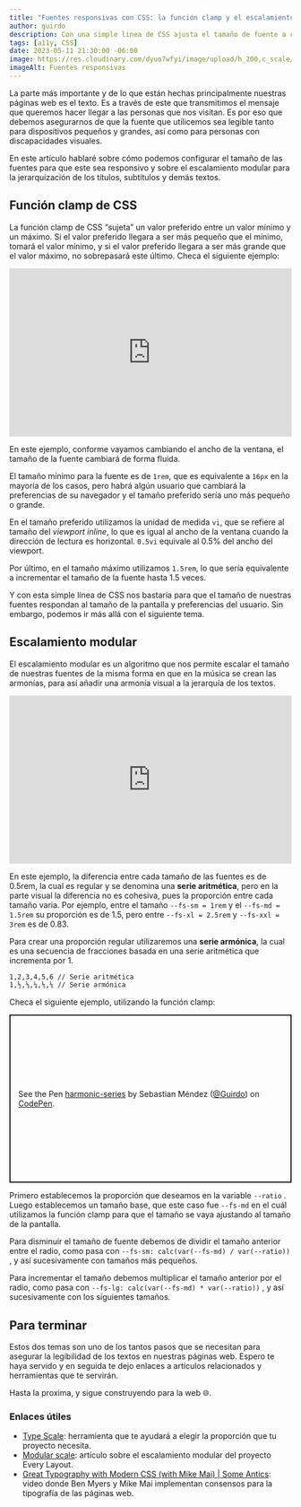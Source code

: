```yaml
---
title: "Fuentes responsivas con CSS: la función clamp y el escalamiento modular"
author: guirdo
description: Con una simple linea de CSS ajusta el tamaño de fuente a cualquier dispositivo
tags: [a11y, CSS]
date: 2023-05-11 21:30:00 -06:00
image: https://res.cloudinary.com/dyuo7wfyi/image/upload/h_200,c_scale/v1683859555/website/articles/clamp_vr10xj.webp
imageAlt: Fuentes responsivas
---
```


La parte más importante y de lo que están hechas principalmente nuestras páginas web es el texto. Es a través de este que transmitimos el mensaje que queremos hacer llegar a las personas que nos visitan. Es por eso que debemos asegurarnos de que la fuente que utilicemos sea legible tanto para dispositivos pequeños y grandes, así como para personas con discapacidades visuales.

En este artículo hablaré sobre cómo podemos configurar el tamaño de las fuentes para que este sea responsivo y sobre el escalamiento modular para la jerarquización de los títulos, subtítulos y demás textos.

## Función clamp de CSS

La función clamp de CSS “sujeta” un valor preferido entre un valor mínimo y un máximo. Si el valor preferido llegara a ser más pequeño que el mínimo, tomará el valor mínimo, y si el valor preferido llegara a ser más grande que el valor máximo, no sobrepasará este último. Checa el siguiente ejemplo:

<iframe height="300" style="width: 100%;" scrolling="no" title="clamp-example-01" src="https://codepen.io/Guirdo/embed/mdzXXvo?default-tab=js%2Cresult&editable=true&theme-id=dark" frameborder="no" loading="lazy" allowtransparency="true" allowfullscreen="true">
  See the Pen <a href="https://codepen.io/Guirdo/pen/mdzXXvo">
  clamp-example-01</a> by Sebastian Méndez (<a href="https://codepen.io/Guirdo">@Guirdo</a>)
  on <a href="https://codepen.io">CodePen</a>.
</iframe>

En este ejemplo, conforme vayamos cambiando el ancho de la ventana, el tamaño de la fuente cambiará de forma fluida. 

El tamaño mínimo para la fuente es de `1rem`, que es equivalente a `16px` en la mayoría de los casos, pero habrá algún usuario que cambiará la preferencias de su navegador y el tamaño preferido sería uno más pequeño o grande.

En el tamaño preferido utilizamos la unidad de medida `vi`, que se refiere al tamaño del *viewport inline*, lo que es igual al ancho de la ventana cuando la dirección de lectura es horizontal. `0.5vi` equivale al 0.5% del ancho del viewport.

Por último, en el tamaño máximo utilizamos `1.5rem`, lo que sería equivalente a incrementar el tamaño de la fuente hasta 1.5 veces.

Y con esta simple línea de CSS nos bastaría para que el tamaño de nuestras fuentes respondan al tamaño de la pantalla y preferencias del usuario. Sin embargo, podemos ir más allá con el siguiente tema.

## Escalamiento modular

El escalamiento modular es un algoritmo que nos permite escalar el tamaño de nuestras fuentes de la misma forma en que en la música se crean las armonías, para así añadir una armonía visual a la jerarquía de los textos.

<iframe height="300" style="width: 100%;" scrolling="no" title="arithmetic-serie" src="https://codepen.io/Guirdo/embed/poxVbPE?default-tab=js%2Cresult&editable=true&theme-id=dark" frameborder="no" loading="lazy" allowtransparency="true" allowfullscreen="true">
  See the Pen <a href="https://codepen.io/Guirdo/pen/poxVbPE">
  arithmetic-serie</a> by Sebastian Méndez (<a href="https://codepen.io/Guirdo">@Guirdo</a>)
  on <a href="https://codepen.io">CodePen</a>.
</iframe>

En este ejemplo, la diferencia entre cada tamaño de las fuentes es de 0.5rem, la cual es regular y se denomina una **serie aritmética**, pero en la parte visual la diferencia no es cohesiva, pues la proporción entre cada tamaño varia. Por ejemplo, entre el tamaño `--fs-sm = 1rem` y el `--fs-md = 1.5rem` su proporción es de 1.5, pero entre `--fs-xl = 2.5rem` y `--fs-xxl = 3rem` es de 0.83.

Para crear una proporción regular utilizaremos una **serie armónica**, la cual es una secuencia de fracciones basada en una serie aritmética que incrementa por 1.

```html
1,2,3,4,5,6 // Serie aritmética
1,½,⅓,¼,⅕,⅙ // Serie armónica
```

Checa el siguiente ejemplo, utilizando la función clamp:

<p class="codepen" data-height="300" data-theme-id="dark" data-default-tab="js,result" data-slug-hash="RweyRmb" data-editable="true" data-user="Guirdo" style="height: 300px; box-sizing: border-box; display: flex; align-items: center; justify-content: center; border: 2px solid; margin: 1em 0; padding: 1em;">
  <span>See the Pen <a href="https://codepen.io/Guirdo/pen/RweyRmb">
  harmonic-series</a> by Sebastian Méndez (<a href="https://codepen.io/Guirdo">@Guirdo</a>)
  on <a href="https://codepen.io">CodePen</a>.</span>
</p>
<script async src="https://cpwebassets.codepen.io/assets/embed/ei.js"></script>

Primero establecemos la proporción que deseamos en la variable `--ratio` . Luego establecemos un tamaño base, que este caso fue `--fs-md` en el cuál utilizamos la función clamp para que el tamaño se vaya ajustando al tamaño de la pantalla. 

Para disminuir el tamaño de fuente debemos de dividir el tamaño anterior entre el radio, como pasa con `--fs-sm: calc(var(--fs-md) / var(--ratio))` , y así sucesivamente con tamaños más pequeños.

Para incrementar el tamaño debemos multiplicar el tamaño anterior por el radio, como pasa con `--fs-lg: calc(var(--fs-md) * var(--ratio))` , y así sucesivamente con los siguientes tamaños.

## Para terminar

Estos dos temas son uno de los tantos pasos que se necesitan para asegurar la legibilidad de los textos en nuestras páginas web. Espero te haya servido y en seguida te dejo enlaces a artículos relacionados y herramientas que te servirán.

Hasta la proxima, y sigue construyendo para la web 🌐.

### Enlaces útiles

- [Type Scale](https://typescale.com/): herramienta que te ayudará a elegir la proporción que tu proyecto necesita.
- [Modular scale](https://every-layout.dev/rudiments/modular-scale/): artículo sobre el escalamiento modular del proyecto Every Layout.
- [Great Typography with Modern CSS (with Mike Mai) | Some Antics](https://youtu.be/kHgwY5mTHVU): video donde Ben Myers y Mike Mai implementan consensos para la tipografía de las páginas web.